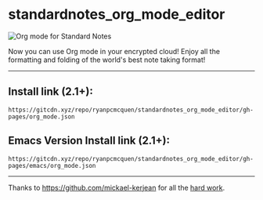 # standardnotes_org_mode_editor

![Org mode for Standard Notes](https://raw.githubusercontent.com/ryanpcmcquen/standardnotes_org_mode_editor/gh-pages/screenshot.1516826241.png)

Now you can use Org mode in your encrypted cloud! Enjoy all the formatting and folding of the world's best note taking format!

---

## Install link (2.1+):

```
https://gitcdn.xyz/repo/ryanpcmcquen/standardnotes_org_mode_editor/gh-pages/org_mode.json
```

## Emacs Version Install link (2.1+):

```
https://gitcdn.xyz/repo/ryanpcmcquen/standardnotes_org_mode_editor/gh-pages/emacs/org_mode.json
```

---

Thanks to https://github.com/mickael-kerjean for all the [hard work](https://github.com/mickael-kerjean/nuage/blob/master/client/pages/viewerpage/editor/orgmode.js).
